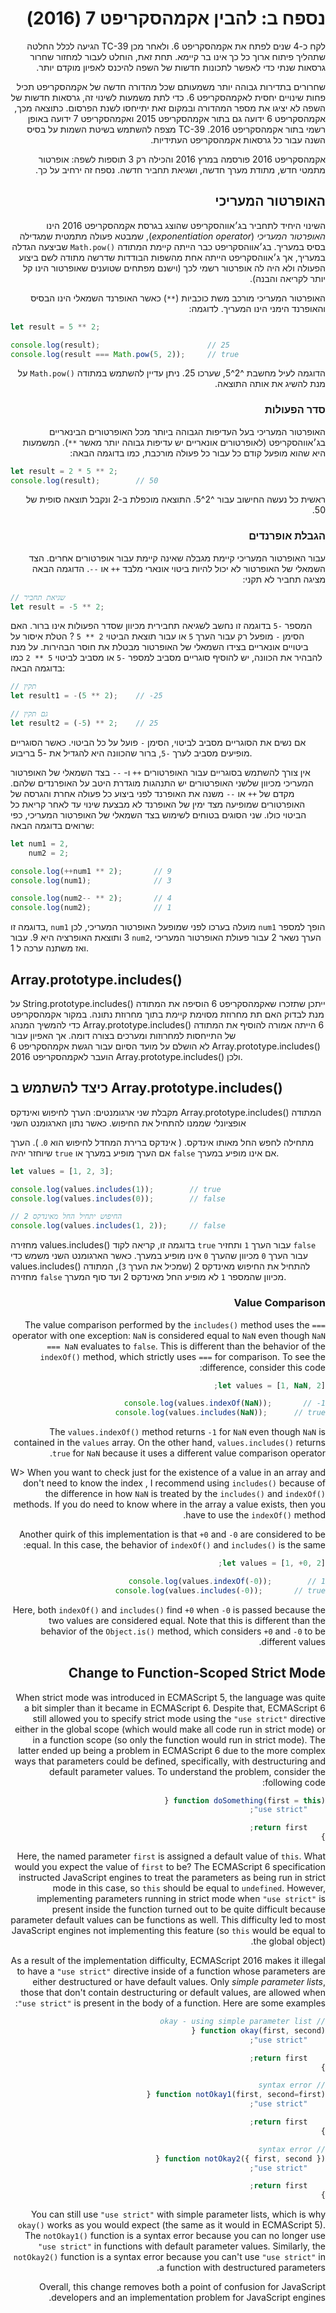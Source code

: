 <div dir="rtl">

# נספח ב: להבין אקמהסקריפט 7 (2016)

לקח כ-4 שנים לפתח את אקמהסקריפט 6. ולאחר מכן
TC-39
הגיעה לכלל החלטה שתהליך פיתוח ארוך כל כך אינו בר קיימא. תחת זאת, הוחלט לעבור למחזור שחרור גרסאות שנתי כדי לאפשר לתכונות חדשות של השפה להיכנס לאפיון מוקדם יותר.

שחרורים בתדירות גבוהה יותר משמעותם שכל מהדורה חדשה של אקמהסקריפט תכיל פחות שינויים יחסית לאקמהסקריפט 6. כדי לתת משמעות לשינוי זה, גרסאות חדשות של השפה לא יציגו את מספר המהדורה ובמקום זאת יתייחסו לשנת הפרסום. כתוצאה מכך, אקמהסקריפט 6 ידועה גם בתור אקמהסקריפט 2015 ואקמהסקריפט 7 ידועה באופן רשמי בתור אקמהסקריפט 2016.
TC-39
מצפה להשתמש בשיטת השמות על בסיס השנה עבור כל גרסאות אקמהסקריפט העתידיות.

אקמהסקריפט 2016 פורסמה במרץ 2016 והכילה רק 3 תוספות לשפה:
אופרטור מתמטי חדש, מתודת מערך חדשה, ושגיאת תחביר חדשה.
נספח זה ירחיב על כך.

## האופרטור המעריכי

השינוי היחיד לתחביר בג׳אווהסקריפט שהוצג בגרסת אקמהסקריפט 2016 הינו
*האופרטור המעריכי*
(*exponentiation operator*),
שמבטא פעולה מתמטית שמגדילה בסיס במעריך.
בג׳אווהסקריפט כבר הייתה קיימת המתודה
<span dir="ltr">`Math.pow()`</span>
שביצעה הגדלה במעריך, אך ג׳אווהסקריפט הייתה אחת מהשפות הבודדות שדרשה מתודה לשם ביצוע הפעולה ולא היה לה אופרטור רשמי לכך
(וישנם מפתחים שטוענים שאופרטור הינו קל יותר לקריאה והבנה).

האופרטור המעריכי מורכב משת כוכביות
(`**`)
כאשר האופרנד השמאלי הינו הבסיס והאופרנד הימני הינו המעריך.
לדוגמה:

<div dir="ltr">

```js
let result = 5 ** 2;

console.log(result);                        // 25
console.log(result === Math.pow(5, 2));     // true
```

</div>

הדוגמה לעיל מחשבת
<span dir="ltr">5^2^</span>,
שערכו 25.
ניתן עדיין להשתמש במתודה
<span dir="ltr">`Math.pow()`</span>
על מנת להשיג את אותה התוצאה.

### סדר הפעולות

האופרטור המעריכי בעל העדיפות הגבוהה ביותר מכל האופרטורים הבינאריים בג׳אווהסקריפט
(לאופרטורים אונאריים יש עדיפות גבוהה יותר מאשר
`**`).
המשמעות היא שהוא מופעל קודם כל עבור כל פעולה מורכבת,
כמו בדוגמה הבאה:

<div dir="ltr">

```js
let result = 2 * 5 ** 2;
console.log(result);        // 50
```

</div>

ראשית כל נעשה החישוב עבור
<span dir="ltr">5^2^</span>.
התוצאה מוכפלת ב-2 ונקבל תוצאה סופית של 50.

### הגבלת אופרנדים

עבור האופרטור המעריכי קיימת מגבלה שאינה קיימת עבור אופרטורים אחרים. הצד השמאלי של האופרטור לא יכול להיות ביטוי אונארי מלבד
`++`
או
`--`.
הדוגמה הבאה מציגה תחביר לא תקני:


<div dir="ltr">

```js
// שגיאת תחביר
let result = -5 ** 2;
```

המספר
`-5`
בדוגמה זו נחשב לשגיאה תחבירית מכיוון שסדר הפעולות אינו ברור.
האם הסימן
`-`
מופעל רק עבור הערך
`5`
או עבור תוצאת הביטוי
<span dir="ltr">`5 ** 2`</span> ?
הטלת איסור על ביטויים אונאריים בצידו השמאלי של האופרטור מבטלת את חוסר הבהירות.
על מנת להבהיר את הכוונה, יש להוסיף סוגריים מסביב למספר
`-5`
או מסביב לביטוי
`5 ** 2`
כמו בדוגמה הבאה:

<div dir="ltr">

```js
// תקין
let result1 = -(5 ** 2);    // -25

// גם תקין
let result2 = (-5) ** 2;    // 25
```

</div>

אם נשים את הסוגריים מסביב לביטוי, הסימן
`-`
פועל על כל הביטוי.
כאשר הסוגריים מופיעים מסביב לערך
`-5`,
ברור שהכוונה היא להגדיל את
-5
בריבוע.

אין צורך להשתמש בסוגריים עבור האופרטורים
`++`
ו-
`--`
בצד השמאלי של האופרטור המעריכי מכיוון שלשני האופרטורים יש התנהגות מוגדרת היטב על האופרנדים שלהם. מקדם של
`++`
או
`--`
משנה את האופרנד לפני ביצוע כל פעולה אחרת והגרסה של האופרטורים שמופיעה מצד ימין של האופרנד לא מבצעת שינוי עד לאחר קריאת כל הביטוי כולו. שני הסוגים בטוחים לשימוש בצד השמאלי של האופרטור המעריכי, כפי שרואים בדוגמה הבאה:

<div dir="ltr">

```js
let num1 = 2,
    num2 = 2;

console.log(++num1 ** 2);       // 9
console.log(num1);              // 3

console.log(num2-- ** 2);       // 4
console.log(num2);              // 1
```

</div>

בדוגמה זו,
`num1`
מועלה בערכו לפני שמופעל האופרטור המעריכי,
לכן
`num1`
הופך למספר 3
ותוצאת האופרציה היא
9.
עבור
`num2`,
הערך נשאר 2 עבור פעולת האופרטור המעריכי ואז משתנה ערכה ל 1.

## <span dir="ltr">Array.prototype.includes()</span>

ייתכן שתזכרו שאקמהסקריפט 6 הוסיפה את המתודה
<span dir="ltr">String.prototype.includes()</span>
על מנת לבדוק האם תת מחרוזת מסוימת קיימת בתוך מחרוזת נתונה. במקור אקמהסקריפט 6 הייתה אמורה להוסיף את המתודה
<span dir="ltr">Array.prototype.includes()</span>
כדי להמשיך המנהג של התייחסות למחרוזות ומערכים בצורה דומה. אך האפיון עבור
<span dir="ltr">Array.prototype.includes()</span>
לא הושלם על מועד הסיום עבור הגשת אקמהסקריפט 6
ולכן
<span dir="ltr">Array.prototype.includes()</span>
הועבר לאקמהסקריפט 2016.

## כיצד להשתמש ב <span dir="ltr">Array.prototype.includes()</span>

המתודה
<span dir="ltr">Array.prototype.includes()</span>
מקבלת שני ארגומנטים:
הערך לחיפוש ואינדקס אופציונלי שממנו להתחיל את החיפוש.
כאשר נתון הארגומנט השני

מתחילה לחפש החל מאותו אינדקס.
(
    אינדקס ברירת המחדל לחיפוש הוא
    `0`.
).
הערך שיוחזר יהיה
`true`
אם הערך מופיע במערך או
`false`
אם אינו מופיע במערך.

<div dir="ltr">

```js
let values = [1, 2, 3];

console.log(values.includes(1));        // true
console.log(values.includes(0));        // false

// החיפוש יתחיל החל מאינדקס 2
console.log(values.includes(1, 2));     // false
```
</div>

בדוגמה זו, קריאה לקוד
<span dir="ltr">values.includes()</span>
מחזירה
`true`
עבור הערך
`1`
ותחזיר
`false`
עבור הערך
`0`
מכיוון שהערך
`0`
אינו מופיע במערך.
כאשר הארגומנט השני משמש כדי להתחיל את החיפוש מאינדקס 2
(שמכיל את הערך
`3`),
המתודה
<span dir="ltr">values.includes()</span>
מחזירה
`false`
מכיוון שהמספר
`1`
לא מופיע החל מאינדקס 2 ועד סוף המערך.


</div>


### Value Comparison

The value comparison performed by the `includes()` method uses the `===` operator with one exception: `NaN` is considered equal to `NaN` even though `NaN === NaN` evaluates to `false`. This is different than the behavior of the `indexOf()` method, which strictly uses `===` for comparison. To see the difference, consider this code:

```js
let values = [1, NaN, 2];

console.log(values.indexOf(NaN));       // -1
console.log(values.includes(NaN));      // true
```

The `values.indexOf()` method returns `-1` for `NaN` even though `NaN` is contained in the `values` array. On the other hand, `values.includes()` returns `true` for `NaN` because it uses a different value comparison operator.

W> When you want to check just for the existence of a value in an array and don't need to know the index , I recommend using `includes()` because of the difference in how `NaN` is treated by the `includes()` and `indexOf()` methods. If you do need to know where in the array a value exists, then you have to use the `indexOf()` method.

Another quirk of this implementation is that `+0` and `-0` are considered to be equal. In this case, the behavior of `indexOf()` and `includes()` is the same:

```js
let values = [1, +0, 2];

console.log(values.indexOf(-0));        // 1
console.log(values.includes(-0));       // true
```

Here, both `indexOf()` and `includes()` find `+0` when `-0` is passed because the two values are considered equal. Note that this is different than the behavior of the `Object.is()` method, which considers `+0` and `-0` to be different values.

## Change to Function-Scoped Strict Mode

When strict mode was introduced in ECMAScript 5, the language was quite a bit simpler than it became in ECMAScript 6. Despite that, ECMAScript 6 still allowed you to specify strict mode using the `"use strict"` directive either in the global scope (which would make all code run in strict mode) or in a function scope (so only the function would run in strict mode). The latter ended up being a problem in ECMAScript 6 due to the more complex ways that parameters could be defined, specifically, with destructuring and default parameter values. To understand the problem, consider the following code:

```js
function doSomething(first = this) {
    "use strict";

    return first;
}
```

Here, the named parameter `first` is assigned a default value of `this`. What would you expect the value of `first` to be? The ECMAScript 6 specification instructed JavaScript engines to treat the parameters as being run in strict mode in this case, so `this` should be equal to `undefined`. However, implementing parameters running in strict mode when `"use strict"` is present inside the function turned out to be quite difficult because parameter default values can be functions as well. This difficulty led to most JavaScript engines not implementing this feature (so `this` would be equal to the global object).

As a result of the implementation difficulty, ECMAScript 2016 makes it illegal to have a `"use strict"` directive inside of a function whose parameters are either destructured or have default values. Only *simple parameter lists*, those that don't contain destructuring or default values, are allowed when `"use strict"` is present in the body of a function. Here are some examples:

```js
// okay - using simple parameter list
function okay(first, second) {
    "use strict";

    return first;
}

// syntax error
function notOkay1(first, second=first) {
    "use strict";

    return first;
}

// syntax error
function notOkay2({ first, second }) {
    "use strict";

    return first;
}
```

You can still use `"use strict"` with simple parameter lists, which is why `okay()` works as you would expect (the same as it would in ECMAScript 5). The `notOkay1()` function is a syntax error because you can no longer use `"use strict"` in functions with default parameter values. Similarly, the `notOkay2()` function is a syntax error because you can't use `"use strict"` in a function with destructured parameters.

Overall, this change removes both a point of confusion for JavaScript developers and an implementation problem for JavaScript engines.
